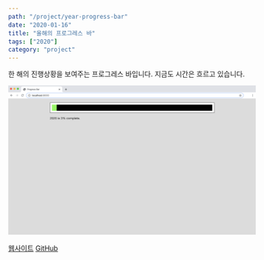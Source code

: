```yaml
---
path: "/project/year-progress-bar"
date: "2020-01-16"
title: "올해의 프로그레스 바"
tags: ["2020"]
category: "project"
---
```

한 해의 진행상황을 보여주는 프로그레스 바입니다.
지금도 시간은 흐르고 있습니다.

![screen shot](./img/progress_bar_screenshot.png)

[웹사이트](https://condescending-agnesi-714042.netlify.com/) [GitHub](https://github.com/constmoon/year-progress-bar)
